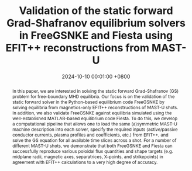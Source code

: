 ---
title:          "Validation of the static forward Grad-Shafranov equilibrium solvers in FreeGSNKE and Fiesta using EFIT++ reconstructions from MAST-U"
selected:       true
pub:            "Physica Scripta"
date:           2024-10-10 00:01:00 +0800  # so the site can order them correctly

abstract: >-
  In this paper, we are interested in solving the static forward Grad-Shafranov (GS) problem for free-boundary MHD equilibria. 
  Our focus is on the validation of the static forward solver in the Python-based equilibrium code FreeGSNKE by solving equilibria from magnetics-only EFIT++ reconstructions of MAST-U shots. 
  In addition, we also validate FreeGSNKE against equilibria simulated using the well-established MATLAB-based equilibrium code Fiesta. 
  To do this, we develop a computational pipeline that allows one to load the same (a)symmetric MAST-U machine description into each solver, specify the required inputs (active/passive conductor currents, plasma profiles and coefficients, etc.) from EFIT++, and solve the GS equation for all available time slices across a shot. 
  For a number of different MAST-U shots, we demonstrate that both FreeGSNKE and Fiesta can successfully reproduce various poloidal flux quantities and shape targets (e.g. midplane radii, magnetic axes, separatrices, X-points, and strikepoints) in agreement with EFIT++ calculations to a very high degree of accuracy.

pub_last:       <span class="badge badge-info">MHD equilibria</span> <span class="badge badge-info">Grad-Shafranov</span> <span class="badge badge-info">FreeGSNKE</span> <span class="badge badge-info">Fiesta</span> <span class="badge badge-info">EFIT++</span> <span class="badge badge-info">MAST-U</span>

cover: /assets/images/machine_description.png

authors:
  - K. Pentland
  - N. C. Amorisco
  - O. El-Zobaidi
  - S. Etches
  - A. Agnello
  - G. K. Holt
  - A. Ross
  - C. Vincent
  - J. Buchanan
  - S. J. P. Pamela
  - G. McArdle
  - L. Kogan
  - G. Cunningham

links:
  Publication: https://iopscience.iop.org/article/10.1088/1402-4896/ada192
  arXiv: https://arxiv.org/abs/2407.12432
  Code: https://doi.org/10.14468/26m5-ey02
  Poster: /assets/docs/freegsnke_validation_poster.pdf
  Talk: /assets/docs/freegsnke_validation.pdf



---